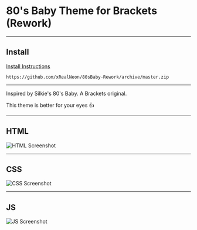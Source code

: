 80's Baby Theme for Brackets (Rework)
============================

------

## Install
[Install Instructions](https://xrealneon.github.io/80sBaby-Rework/install "Install Instructions")
```
https://github.com/xRealNeon/80sBaby-Rework/archive/master.zip
```

------

Inspired by Silkie's 80's Baby. A Brackets original.

This theme is better for your eyes 👍

------

## HTML
![HTML Screenshot](https://raw.githubusercontent.com/xRealNeon/80sBaby-Rework/master/screenshots/html.png)

------

## CSS
![CSS Screenshot](https://raw.githubusercontent.com/xRealNeon/80sBaby-Rework/master/screenshots/css.png)

------

## JS
![JS Screenshot](https://raw.githubusercontent.com/xRealNeon/80sBaby-Rework/master/screenshots/js.png)
